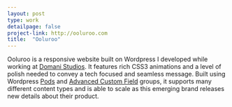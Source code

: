 ```yaml
---
layout: post
type: work
detailpage: false
project-link: http://ooluroo.com
title:  "Ooluroo"
---
```

Ooluroo is a responsive website built on Wordpress I developed while working at [Domani Studios][domani]. It features rich CSS3 animations and a level of polish needed to convey a tech focused and seamless message. Built using Wordpress [Pods][pods] and [Advanced Custom Field][acf] groups, it supports many different content types and is able to scale as this emerging brand releases new details about their product.

[domani]: http://domanistudios.com/
[pods]: http://pods.io/
[acf]: https://www.advancedcustomfields.com/
